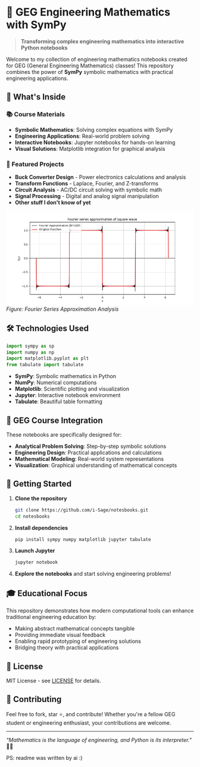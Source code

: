# 🧮 GEG Engineering Mathematics with SymPy

> **Transforming complex engineering mathematics into interactive Python notebooks**

Welcome to my collection of engineering mathematics notebooks created for GEG (General Engineering Mathematics) classes! This repository combines the power of **SymPy** symbolic mathematics with practical engineering applications.

## 🚀 What's Inside

### 📚 Course Materials
- **Symbolic Mathematics**: Solving complex equations with SymPy
- **Engineering Applications**: Real-world problem solving
- **Interactive Notebooks**: Jupyter notebooks for hands-on learning
- **Visual Solutions**: Matplotlib integration for graphical analysis

### 🔧 Featured Projects
- **Buck Converter Design** - Power electronics calculations and analysis
- **Transform Functions** - Laplace, Fourier, and Z-transforms
- **Circuit Analysis** - AC/DC circuit solving with symbolic math
- **Signal Processing** - Digital and analog signal manipulation
- **Other stuff I don't know of yet**

![Fourier Series Approximation](fourier_series_approximation,%20dpi=300,%20bbox_inches='tight.png)
*Figure: Fourier Series Approximation Analysis*

## 🛠️ Technologies Used

```python
import sympy as sp
import numpy as np
import matplotlib.pyplot as plt
from tabulate import tabulate
```

- **SymPy**: Symbolic mathematics in Python
- **NumPy**: Numerical computations
- **Matplotlib**: Scientific plotting and visualization
- **Jupyter**: Interactive notebook environment
- **Tabulate**: Beautiful table formatting

## 🎯 GEG Course Integration

These notebooks are specifically designed for:
- **Analytical Problem Solving**: Step-by-step symbolic solutions
- **Engineering Design**: Practical applications and calculations
- **Mathematical Modeling**: Real-world system representations
- **Visualization**: Graphical understanding of mathematical concepts

## 📖 Getting Started

1. **Clone the repository**
   ```bash
   git clone https://github.com/i-Sage/notesbooks.git
   cd notesbooks
   ```

2. **Install dependencies**
   ```bash
   pip install sympy numpy matplotlib jupyter tabulate
   ```

3. **Launch Jupyter**
   ```bash
   jupyter notebook
   ```

4. **Explore the notebooks** and start solving engineering problems!

## 🎓 Educational Focus

This repository demonstrates how modern computational tools can enhance traditional engineering education by:
- Making abstract mathematical concepts tangible
- Providing immediate visual feedback
- Enabling rapid prototyping of engineering solutions
- Bridging theory with practical applications

## 📝 License

MIT License - see [LICENSE](LICENSE) for details.

## 🤝 Contributing

Feel free to fork, star ⭐, and contribute! Whether you're a fellow GEG student or engineering enthusiast, your contributions are welcome.

---

*"Mathematics is the language of engineering, and Python is its interpreter."* 🐍✨

PS: readme was written by ai :)